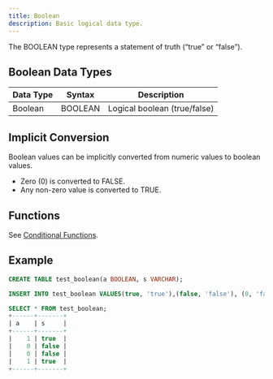 ```yaml
---
title: Boolean
description: Basic logical data type.
---
```


The BOOLEAN type represents a statement of truth (“true” or “false”).

## Boolean Data Types

| Data Type        | Syntax   | Description
| -----------------| -------- | -----------
| Boolean          | BOOLEAN  | Logical boolean (true/false)

## Implicit Conversion

Boolean values can be implicitly converted from numeric values to boolean values.
* Zero (0) is converted to FALSE.
* Any non-zero value is converted to TRUE.

## Functions

See [Conditional Functions](/doc/reference/functions/conditional-functions).

## Example

```sql
CREATE TABLE test_boolean(a BOOLEAN, s VARCHAR);
```

```sql
INSERT INTO test_boolean VALUES(true, 'true'),(false, 'false'), (0, 'false'),(10, 'true');
```

```sql
SELECT * FROM test_boolean;
+------+-------+
| a    | s     |
+------+-------+
|    1 | true  |
|    0 | false |
|    0 | false |
|    1 | true  |
+------+-------+
```
